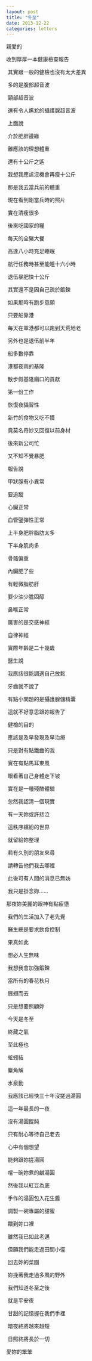 ```yaml
---
layout: post
title: "冬至"
date: 2013-12-22
categories: letters
---
```


親愛的

收到厚厚一本健康檢查報告

 其實跟一般的健檢也沒有太大差異
 
 多的是腹部超音波
 
 頸部超音波
 
 還有令人尷尬的攝護腺超音波
 
 上面說
 
 介於肥胖邊緣
 
 離應該的理想體重
 
 還有十公斤之遙
 
 我想我應該沒機會再瘦十公斤
 
 那是我去當兵前的體重
 
 現在看到剛當兵時的照片
 
 實在清瘦很多
 
 後來吃國家的糧
 
 每天的全豬大餐
 
 高達八小時充足睡眠
 
 航行任務時甚至能睡十六小時
 
 退伍暴肥快十公斤
 
 其實還不是因自己疏於鍛鍊
 
 如果那時有跑步意願
 
 只要船靠港
 
 每天在軍港都可以跑到天荒地老
 
 另外也是退伍前半年
 
 船多數停靠
 
 港都夜雨的基隆
 
 散步假基隆廟口的貢獻
 
 第一份工作
 
 恢復夜貓習性
 
 新竹的食物又吃不慣
 
 竟莫名奇妙又回復以前身材
 
 後來新公司忙
 
 又不知不覺暴肥
 
 報告說
 
 甲狀腺有小異常
 
 要追蹤
 
 心臟正常
 
 血管璧彈性正常
 
 上半身肥胖脂肪太多
 
 下半身肌肉多
 
 骨骼偏重
 
 內臟肥了些
 
 有輕微脂肪肝
 
 要少油少膽固醇
 
 鼻喉正常
 
 厲害的是交感神經
 
 自律神經
 
 實際年齡是二十幾歲
 
 醫生說
 
 我應該很能調適自己放鬆
 
 牙齒就不說了
 
 有點小問題的是攝護腺儲精囊
 
 這就不好意思跟妳報告了
 
 健檢的目的
 
 應該是及早發現及早治療
 
 只是對有點鐵齒的我
 
 實在有點馬耳東風
 
 眼看著自己身體走下坡
 
 實在是一種殘酷體驗
 
 忽然我認清一個現實
 
 有一天妳或許悲泣
 
 這秩序繽紛的世界
 
 就留給妳整理
 
 若有久別的朋友來尋
 
 請轉告他們我去哪裡
 
 此後可有人間的消息已無妨
 
 我只是掛念妳……
 

那夜妳美麗的眼神有點疲憊

 我們的生活加入了老先覺
 
 醫生總是要求飲食控制
 
 果真如此
 
 想必人生無味
 
 我想我會加強鍛鍊
 
 當所有的春花秋月
 
 展翅而去
 
 只是想要照顧妳
 
 今天是冬至
 
 終藏之氣
 
 至此極也
 
 蚯蚓結
 
 麋角解
 
 水泉動
 
 我應該已經快三十年沒搓過湯圓
 
 這一年最長的一夜
 
 沒有湯圓餛飩
 
 只有耐心等待自己老去
 
 心中有個想望
 
 能夠跟妳搓湯圓
 
 嚐一碗妳煮的鹹湯圓
 
 然後我以紅豆為底
 
 手作的湯圓包入花生醬
 
 調製一碗專屬的甜蜜
 
 餵到妳口裡
 
 雖然我已如此老邁
 
 但願我們能走過田間小徑
 
 回去妳的菜園
 
 妳挽著我走過多風的野外
 
 我們知道冬至之後
 
 就是平安夜
 
 甘甜的記憶握在我們手裡
 
 暗夜終將越來越短
 
 日照終將長於一切

愛妳的笨笨
